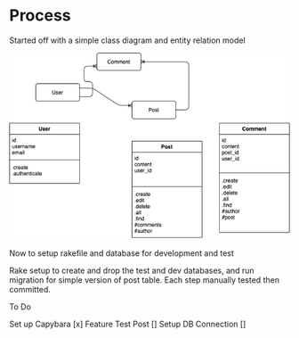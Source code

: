 # Process

Started off with a simple class diagram and entity relation model

![Domain Model](domain_model.png "Domain Model")

Now to setup rakefile and database for development and test

Rake setup to create and drop the test and dev databases, and run migration 
for simple version of post table. Each step manually tested then committed.

To Do

Set up Capybara [x]
Feature Test Post []
Setup DB Connection []